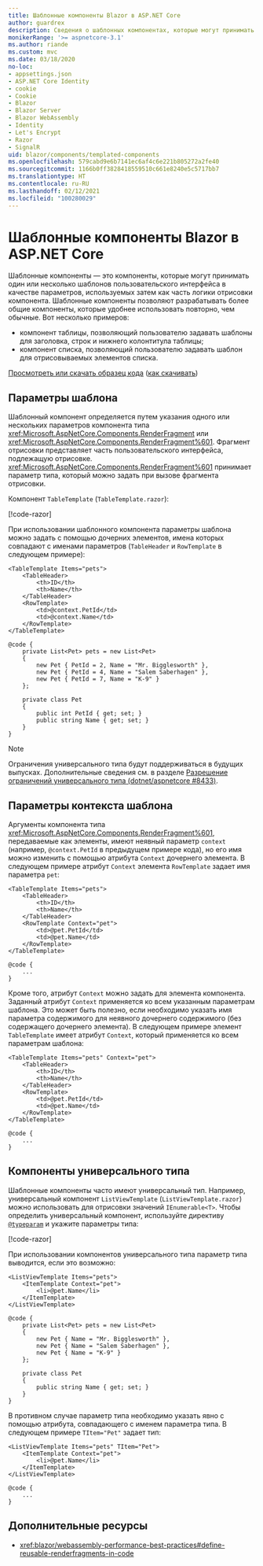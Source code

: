 ```yaml
---
title: Шаблонные компоненты Blazor в ASP.NET Core
author: guardrex
description: Сведения о шаблонных компонентах, которые могут принимать один или несколько шаблонов пользовательского интерфейса в качестве параметров, используемых затем как часть логики отрисовки компонента.
monikerRange: '>= aspnetcore-3.1'
ms.author: riande
ms.custom: mvc
ms.date: 03/18/2020
no-loc:
- appsettings.json
- ASP.NET Core Identity
- cookie
- Cookie
- Blazor
- Blazor Server
- Blazor WebAssembly
- Identity
- Let's Encrypt
- Razor
- SignalR
uid: blazor/components/templated-components
ms.openlocfilehash: 579cabd9e6b7141ec6af4c6e221b805272a2fe40
ms.sourcegitcommit: 1166b0ff3828418559510c661e8240e5c5717bb7
ms.translationtype: HT
ms.contentlocale: ru-RU
ms.lasthandoff: 02/12/2021
ms.locfileid: "100280029"
---
```

# <a name="aspnet-core-blazor-templated-components"></a>Шаблонные компоненты Blazor в ASP.NET Core

Шаблонные компоненты — это компоненты, которые могут принимать один или несколько шаблонов пользовательского интерфейса в качестве параметров, используемых затем как часть логики отрисовки компонента. Шаблонные компоненты позволяют разрабатывать более общие компоненты, которые удобнее использовать повторно, чем обычные. Вот несколько примеров:

* компонент таблицы, позволяющий пользователю задавать шаблоны для заголовка, строк и нижнего колонтитула таблицы;
* компонент списка, позволяющий пользователю задавать шаблон для отрисовываемых элементов списка.

[Просмотреть или скачать образец кода](https://github.com/dotnet/AspNetCore.Docs/tree/master/aspnetcore/blazor/common/samples/) ([как скачивать](xref:index#how-to-download-a-sample))

## <a name="template-parameters"></a>Параметры шаблона

Шаблонный компонент определяется путем указания одного или нескольких параметров компонента типа <xref:Microsoft.AspNetCore.Components.RenderFragment> или <xref:Microsoft.AspNetCore.Components.RenderFragment%601>. Фрагмент отрисовки представляет часть пользовательского интерфейса, подлежащую отрисовке. <xref:Microsoft.AspNetCore.Components.RenderFragment%601> принимает параметр типа, который можно задать при вызове фрагмента отрисовки.

Компонент `TableTemplate` (`TableTemplate.razor`):

[!code-razor[](../common/samples/5.x/BlazorWebAssemblySample/Components/TableTemplate.razor)]

При использовании шаблонного компонента параметры шаблона можно задать с помощью дочерних элементов, имена которых совпадают с именами параметров (`TableHeader` и `RowTemplate` в следующем примере):

```razor
<TableTemplate Items="pets">
    <TableHeader>
        <th>ID</th>
        <th>Name</th>
    </TableHeader>
    <RowTemplate>
        <td>@context.PetId</td>
        <td>@context.Name</td>
    </RowTemplate>
</TableTemplate>

@code {
    private List<Pet> pets = new List<Pet>
    {
        new Pet { PetId = 2, Name = "Mr. Bigglesworth" },
        new Pet { PetId = 4, Name = "Salem Saberhagen" },
        new Pet { PetId = 7, Name = "K-9" }
    };

    private class Pet
    {
        public int PetId { get; set; }
        public string Name { get; set; }
    }
}
```

> [!NOTE]
> Ограничения универсального типа будут поддерживаться в будущих выпусках. Дополнительные сведения см. в разделе [Разрешение ограничений универсального типа (dotnet/aspnetcore #8433)](https://github.com/dotnet/aspnetcore/issues/8433).

## <a name="template-context-parameters"></a>Параметры контекста шаблона

Аргументы компонента типа <xref:Microsoft.AspNetCore.Components.RenderFragment%601>, передаваемые как элементы, имеют неявный параметр `context` (например, `@context.PetId` в предыдущем примере кода), но его имя можно изменить с помощью атрибута `Context` дочернего элемента. В следующем примере атрибут `Context` элемента `RowTemplate` задает имя параметра `pet`:

```razor
<TableTemplate Items="pets">
    <TableHeader>
        <th>ID</th>
        <th>Name</th>
    </TableHeader>
    <RowTemplate Context="pet">
        <td>@pet.PetId</td>
        <td>@pet.Name</td>
    </RowTemplate>
</TableTemplate>

@code {
    ...
}
```

Кроме того, атрибут `Context` можно задать для элемента компонента. Заданный атрибут `Context` применяется ко всем указанным параметрам шаблона. Это может быть полезно, если необходимо указать имя параметра содержимого для неявного дочернего содержимого (без содержащего дочернего элемента). В следующем примере элемент `TableTemplate` имеет атрибут `Context`, который применяется ко всем параметрам шаблона:

```razor
<TableTemplate Items="pets" Context="pet">
    <TableHeader>
        <th>ID</th>
        <th>Name</th>
    </TableHeader>
    <RowTemplate>
        <td>@pet.PetId</td>
        <td>@pet.Name</td>
    </RowTemplate>
</TableTemplate>

@code {
    ...
}
```

## <a name="generic-typed-components"></a>Компоненты универсального типа

Шаблонные компоненты часто имеют универсальный тип. Например, универсальный компонент `ListViewTemplate` (`ListViewTemplate.razor`) можно использовать для отрисовки значений `IEnumerable<T>`. Чтобы определить универсальный компонент, используйте директиву [`@typeparam`](xref:mvc/views/razor#typeparam) и укажите параметры типа:

[!code-razor[](../common/samples/5.x/BlazorWebAssemblySample/Components/ListViewTemplate.razor)]

При использовании компонентов универсального типа параметр типа выводится, если это возможно:

```razor
<ListViewTemplate Items="pets">
    <ItemTemplate Context="pet">
        <li>@pet.Name</li>
    </ItemTemplate>
</ListViewTemplate>

@code {
    private List<Pet> pets = new List<Pet>
    {
        new Pet { Name = "Mr. Bigglesworth" },
        new Pet { Name = "Salem Saberhagen" },
        new Pet { Name = "K-9" }
    };

    private class Pet
    {
        public string Name { get; set; }
    }
}
```

В противном случае параметр типа необходимо указать явно с помощью атрибута, совпадающего с именем параметра типа. В следующем примере `TItem="Pet"` задает тип:

```razor
<ListViewTemplate Items="pets" TItem="Pet">
    <ItemTemplate Context="pet">
        <li>@pet.Name</li>
    </ItemTemplate>
</ListViewTemplate>

@code {
    ...
}
```

## <a name="additional-resources"></a>Дополнительные ресурсы

* <xref:blazor/webassembly-performance-best-practices#define-reusable-renderfragments-in-code>
